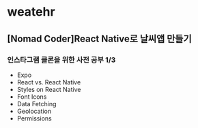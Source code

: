 # weatehr

## [Nomad Coder]React Native로 날씨앱 만들기
### 인스타그램 클론을 위한 사전 공부 1/3
- Expo
- React vs. React Native
- Styles on React Native
- Font Icons
- Data Fetching
- Geolocation
- Permissions
